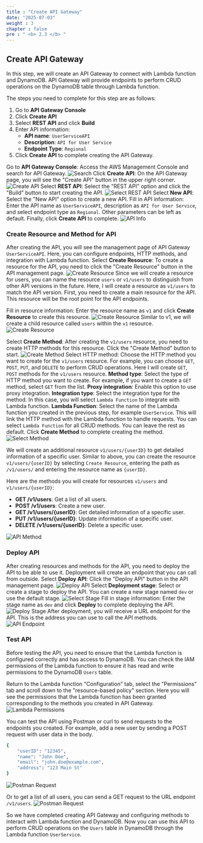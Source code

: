 ```yaml
---
title : "Create API Gateway"
date: "2025-07-03" 
weight : 3 
chapter : false
pre : " <b> 2.3 </b> "
---
```

## Create API Gateway

In this step, we will create an API Gateway to connect with Lambda function and DynamoDB. API Gateway will provide endpoints to perform CRUD operations on the DynamoDB table through Lambda function.

The steps you need to complete for this step are as follows: 

1. Go to **API Gateway Console**
2. Click **Create API**
3. Select **REST API** and click **Build**
4. Enter API information:
   - **API name**: `UserServiceAPI`
   - **Description**: `API for User Service`
   - **Endpoint Type**: `Regional`
5. Click **Create API** to complete creating the API Gateway. 

Go to **API Gateway Console**: Access the AWS Management Console and search for API Gateway.
![Search](SearchAPIGateway.png)
Click **Create API**: On the API Gateway page, you will see the "Create API" button in the upper right corner.
![Create API](CreateAPI.png)
Select **REST API**: Select the "REST API" option and click the "Build" button to start creating the API.
![Select REST API](SelectRESTAPI.png)
Select **New API**: Select the "New API" option to create a new API.
Fill in API information: Enter the API name as `UserServiceAPI`, description as `API for User Service`, and select endpoint type as `Regional`. Other parameters can be left as default. Finally, click **Create API** to complete.
![API Info](APIInfo.png)

### Create Resource and Method for API

After creating the API, you will see the management page of API Gateway `UserServiceAPI`. Here, you can configure endpoints, HTTP methods, and integration with Lambda function.
Select **Create Resource**: To create a resource for the API, you need to click the "Create Resource" button in the API management page.
![Create Resource](CreateResource.png)
Since we will create a resource for users, you can name the resource `users` or `v1/users` to distinguish from other API versions in the future.
Here, I will create a resource as `v1/users` to match the API version.
First, you need to create a main resource for the API. This resource will be the root point for the API endpoints.

Fill in resource information: Enter the resource name as `v1` and click **Create Resource** to create this resource.
![Create Resource](CreateResource1.png)
Similar to v1, we will create a child resource called `users` within the `v1` resource.
![Create Resource](CreateResource2.png)

Select **Create Method**: After creating the `v1/users` resource, you need to create HTTP methods for this resource. Click the "Create Method" button to start.
![Create Method](CreateMethod.png)
Select HTTP method: Choose the HTTP method you want to create for the `v1/users` resource. For example, you can choose `GET`, `POST`, `PUT`, and `DELETE` to perform CRUD operations.
Here I will create `GET`, `POST` methods for the `v1/users` resource.
**Method type**: Select the type of HTTP method you want to create. For example, if you want to create a `GET` method, select `GET` from the list.
**Proxy integration**: Enable this option to use proxy integration.
**Integration type**: Select the integration type for the method. In this case, you will select `Lambda Function` to integrate with Lambda function.
**Lambda Function**: Select the name of the Lambda function you created in the previous step, for example `UserService`. This will link the HTTP method with the Lambda function to handle requests.
You can select `Lambda Function` for all CRUD methods.
You can leave the rest as default.
Click **Create Method** to complete creating the method.
![Select Method](SelectMethod.png)

We will create an additional resource `v1/users/{userID}` to get detailed information of a specific user.
Similar to above, you can create the resource `v1/users/{userID}` by selecting `Create Resource`, entering the path as `/v1/users/` and entering the resource name as `{userID}`.

Here are the methods you will create for resources `v1/users` and `v1/users/{userID}`:
- **GET /v1/users**: Get a list of all users.
- **POST /v1/users**: Create a new user.
- **GET /v1/users/{userID}**: Get detailed information of a specific user.
- **PUT /v1/users/{userID}**: Update information of a specific user.
- **DELETE /v1/users/{userID}**: Delete a specific user.

![API Method](APIMethod.png)

### Deploy API
After creating resources and methods for the API, you need to deploy the API to be able to use it. Deployment will create an endpoint that you can call from outside.
Select **Deploy API**: Click the "Deploy API" button in the API management page.
![Deploy API](DeployAPI.png)
Select **Deployment stage**: Select or create a stage to deploy the API. You can create a new stage named `dev` or use the default stage.
![Select Stage](SelectStage.png)
Fill in stage information: Enter the stage name as `dev` and click **Deploy** to complete deploying the API.
![Deploy Stage](DeployStage.png)
After deployment, you will receive a URL endpoint for the API. This is the address you can use to call the API methods.
![API Endpoint](APIEndpoint.png)

### Test API

Before testing the API, you need to ensure that the Lambda function is configured correctly and has access to DynamoDB. You can check the IAM permissions of the Lambda function to ensure it has read and write permissions to the DynamoDB `Users` table.

Return to the Lambda function "Configuration" tab, select the "Permissions" tab and scroll down to the "resource-based policy" section.
Here you will see the permissions that the Lambda function has been granted corresponding to the methods you created in API Gateway.
![Lambda Permissions](LambdaPermission.png)

You can test the API using Postman or curl to send requests to the endpoints you created.
For example, add a new user by sending a POST request with user data in the body.
```bash
{
    "userID": "12345",
    "name": "John Doe",
    "email": "john.doe@example.com",
    "address": "123 Main St"
}
```
![Postman Request](PostmanRequest1.png)

Or to get a list of all users, you can send a GET request to the URL endpoint `/v1/users`.
![Postman Request](PostmanRequest2.png)

So we have completed creating API Gateway and configuring methods to interact with Lambda function and DynamoDB. Now you can use this API to perform CRUD operations on the `Users` table in DynamoDB through the Lambda function `UserService`.

